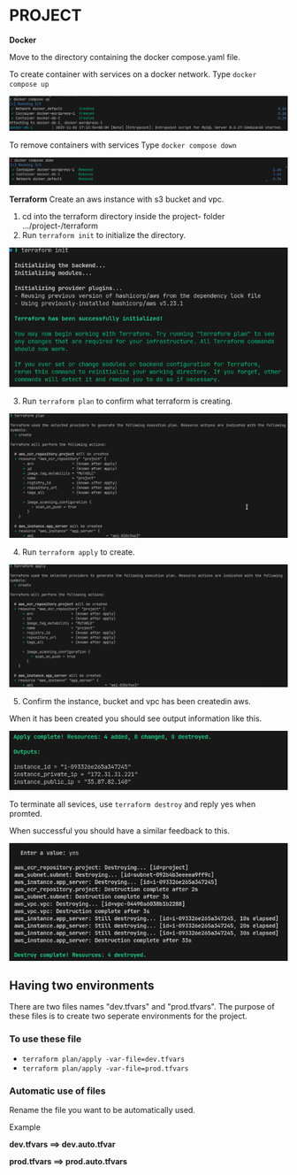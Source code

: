 # PROJECT

**Docker**

Move to the directory containing the docker compose.yaml file.

To create container with services on a docker network.
Type `docker compose up`

![Alt text](Screenshot_2023-11-02_18-14-11.png)

To remove containers with services 
Type `docker compose down` 

![Alt text](Screenshot_2023-11-02_18-15-23.png)



**Terraform**
Create an aws instance with s3 bucket and vpc.

1. cd into the terraform directory inside the project- folder 
   .../project-/terraform
2. Run `terraform init` to initialize the directory.

![Alt text](Screenshot_2023-11-02_17-49-35.png)

3. Run `terraform plan` to confirm what terraform is creating.

![Alt text](Screenshot_2023-11-02_18-02-49.png)

4. Run `terraform apply` to create.

![Alt text](Screenshot_2023-11-02_17-56-47.png)

5. Confirm the instance, bucket and vpc has been createdin aws.

When it has been created you should see output information like this.

![Alt text](Screenshot_2023-11-02_17-57-29.png)

To terminate all sevices, use `terraform destroy` and reply yes when promted.

When successful you should have a similar feedback to this.

![Alt text](Screenshot_2023-11-02_18-08-30.png)

## Having two environments

There are two files names "dev.tfvars" and "prod.tfvars".
The purpose of these files is to create two seperate environments for the project. 

### To use these file

- `terraform plan/apply -var-file=dev.tfvars`
- `terraform plan/apply -var-file=prod.tfvars`

### Automatic use of files 

Rename the file you want to be automatically used.

Example

**dev.tfvars ==> dev.auto.tfvar**

**prod.tfvars ==> prod.auto.tfvars**


